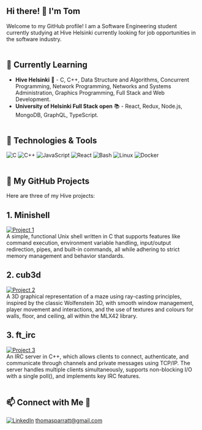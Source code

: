 ## Hi there! 👋 I'm Tom

Welcome to my GitHub profile! I am a Software Engineering student currently studying at Hive Helsinki currently looking for job opportunities in the software industry.<br><br>

## 🌱 Currently Learning 

- **Hive Helsinki** 🐝 - C, C++, Data Structure and Algorithms, Concurrent Programming, Network Programming, Networks and Systems Administration, Graphics Programming, Full Stack and Web Development.
- **University of Helsinki Full Stack open** 📚 - React, Redux, Node.js, MongoDB, GraphQL, TypeScript.<br><br>
  
## 🔧 Technologies & Tools

![C](https://img.shields.io/badge/C-00599C?style=for-the-badge&logo=c&logoColor=white)
![C++](https://img.shields.io/badge/C%2B%2B-00599C?style=for-the-badge&logo=c%2B%2B&logoColor=white)
![JavaScript](https://img.shields.io/badge/JavaScript-F7DF1E?style=for-the-badge&logo=javascript&logoColor=black)
![React](https://img.shields.io/badge/React-61DAFB?style=for-the-badge&logo=react&logoColor=black)
![Bash](https://img.shields.io/badge/Bash-4EAA25?style=for-the-badge&logo=gnu-bash&logoColor=white)
![Linux](https://img.shields.io/badge/Linux-FCC624?style=for-the-badge&logo=linux&logoColor=black)
![Docker](https://img.shields.io/badge/Docker-2496ED?style=for-the-badge&logo=docker&logoColor=white)<br><br>

## 🚀 My GitHub Projects

Here are three of my Hive projects:

## 1. **Minishell**  
[![Project 1](https://img.shields.io/badge/Minishell-FF5733?style=for-the-badge&logo=github&logoColor=white)](https://github.com/ThomasParratt/minishell)  
A simple, functional Unix shell written in C that supports features like command execution, environment variable handling, input/output redirection, pipes, and built-in commands, all while adhering to strict memory management and behavior standards.

## 2. **cub3d**  
[![Project 2](https://img.shields.io/badge/cub3d-33FF57?style=for-the-badge&logo=github&logoColor=white)](https://github.com/ThomasParratt/cube3D)  
A 3D graphical representation of a maze using ray-casting principles, inspired by the classic Wolfenstein 3D, with smooth window management, player movement and interactions, and the use of textures and colours for walls, floor, and ceiling, all within the MLX42 library.

## 3. **ft_irc**  
[![Project 3](https://img.shields.io/badge/ft_irc-3357FF?style=for-the-badge&logo=github&logoColor=white)](https://github.com/your-username/project-3)  
An IRC server in C++, which allows clients to connect, authenticate, and communicate through channels and private messages using TCP/IP. The server handles multiple clients simultaneously, supports non-blocking I/O with a single poll(), and implements key IRC features.<br><br>

## 📫 Connect with Me 🤝

[![LinkedIn](https://img.shields.io/badge/LinkedIn-0077B5?style=for-the-badge&logo=linkedin&logoColor=white)](https://linkedin.com/in/thomas-parratt-hive)
thomasparratt@gmail.com

